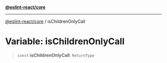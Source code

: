 [**@eslint-react/core**](../README.md)

***

[@eslint-react/core](../README.md) / isChildrenOnlyCall

# Variable: isChildrenOnlyCall

> `const` **isChildrenOnlyCall**: `ReturnType`
